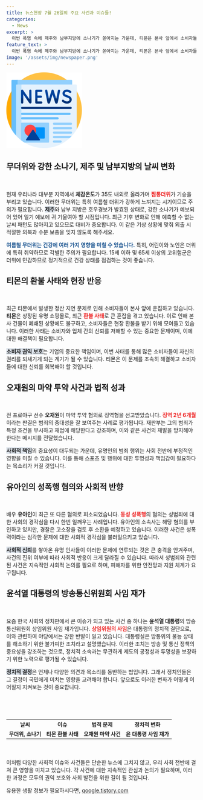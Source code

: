 ```yaml
---
title: 뉴스현장 7월 26일의 주요 사건과 이슈들!
categories:
  - News
excerpt: >
  이번 폭염 속에 제주와 남부지방에 소나기가 쏟아지는 가운데, 티몬은 본사 앞에서 소비자들의 현장 환불이 시작되었습니다. 또한, 오재원과 유아인, 두 유명 인사의 법적 싸움이 화제를 모으고 있습니다. 궁금한 내용은 클릭해 자세히 확인하세요!
feature_text: >
  이번 폭염 속에 제주와 남부지방에 소나기가 쏟아지는 가운데, 티몬은 본사 앞에서 소비자들의 현장 환불이 시작되었습니다. 또한, 오재원과 유아인, 두 유명 인사의 법적 싸움이 화제를 모으고 있습니다. 궁금한 내용은 클릭해 자세히 확인하세요!
image: '/assets/img/newspaper.png'
---
```


<p><img src="/assets/img/newspaper.png" alt="kimp 속보" /></p>

<h2 data-ke-size="size26">무더위와 강한 소나기, 제주 및 남부지방의 날씨 변화</h2>

<p data-ke-size="size16">&nbsp;</p>

<p>현재 우리나라 대부분 지역에서 <b>체감온도</b>가 35도 내외로 올라가며 <b><span style="color: #ee2323;">찜통더위</span></b>가 기승을 부리고 있습니다. 이러한 무더위는 특히 여름철 더위가 강하게 느껴지는 시기이므로 주의가 필요합니다. <b><span style="background-color: #21538527;">제주</span></b>와 남부 지방은 호우경보가 발효된 상태로, 강한 소나기가 예보되어 있어 일기 예보에 귀 기울여야 할 시점입니다. 최근 기후 변화로 인해 예측할 수 없는 날씨 패턴도 많아지고 있으므로 대비가 중요합니다. 이 같은 기상 상황에 맞춰 외출 시 적절한 의복과 수분 보충을 잊지 않도록 해주세요. </p>

<p><b><span style="color: #1a5490;">여름철 무더위는 건강에 여러 가지 영향을 미칠 수 있습니다.</span></b> 특히, 어린이와 노인은 더위에 특히 취약하므로 각별한 주의가 필요합니다. 15세 이하 및 65세 이상의 고위험군은 더위에 민감하므로 정기적으로 건강 상태를 점검하는 것이 좋습니다. </p>

<h2 data-ke-size="size26">티몬의 환불 사태와 현장 반응</h2>

<p data-ke-size="size16">&nbsp;</p>

<p>최근 티몬에서 발생한 정산 지연 문제로 인해 소비자들이 본사 앞에 운집하고 있습니다. <b>티몬</b>은 상장된 유명 쇼핑몰로, 최근 <b><span style="color: #ee2323;">환불 사태</span></b>로 큰 혼잡을 겪고 있습니다. 이로 인해 본사 건물이 폐쇄된 상황에도 불구하고, 소비자들은 현장 환불을 받기 위해 모여들고 있습니다. 이러한 사태는 소비자와 업체 간의 신뢰를 저해할 수 있는 중요한 문제이며, 이에 대한 해결책이 필요합니다. </p>

<p><b><span style="background-color: #21538527;">소비자 권익 보호</span></b>는 기업의 중요한 책임이며, 이번 사태를 통해 많은 소비자들이 자신의 권리를 되새기게 되는 계기가 될 수 있습니다. 티몬은 이 문제를 조속히 해결하고 소비자들에 대한 신뢰를 회복해야 할 것입니다. </p>

<h2 data-ke-size="size26">오재원의 마약 투약 사건과 법적 성과</h2>

<p data-ke-size="size16">&nbsp;</p>

<p>전 프로야구 선수 <b>오재원</b>이 마약 투약 혐의로 징역형을 선고받았습니다. <b><span style="color: #ee2323;">징역 2년 6개월</span></b>이라는 판결은 범죄의 중대성을 잘 보여주는 사례로 평가됩니다. 재판부는 그의 범죄가 특정 조건을 무시하고 재범에 해당한다고 강조하며, 이와 같은 사건의 재발을 방지해야 한다는 메시지를 전달했습니다. </p>

<p><b><span style="background-color: #21538527;">사회적 책임</span></b>의 중요성이 대두되는 가운데, 유명인의 범죄 행위는 사회 전반에 부정적인 영향을 미칠 수 있습니다. 이를 통해 스포츠 및 행위에 대한 투명성과 책임감이 필요하다는 목소리가 커질 것입니다. </p>

<h2 data-ke-size="size26">유아인의 성폭행 혐의와 사회적 반향</h2>

<p data-ke-size="size16">&nbsp;</p>

<p>배우 <b>유아인</b>이 최근 또 다른 혐의로 피소되었습니다. <b><span style="color: #ee2323;">동성 성폭행</span></b>의 혐의는 성범죄에 대한 사회의 경각심을 다시 한번 일깨우는 사례입니다. 유아인의 소속사는 해당 혐의를 부인하고 있지만, 경찰은 고소장을 검토 후 소환을 예정하고 있습니다. 이러한 사건은 성폭력이라는 심각한 문제에 대한 사회적 경각심을 불러일으키고 있습니다. </p>

<p><b><span style="background-color: #21538527;">사회적 신뢰</span></b>를 쌓아온 유명 인사들이 이러한 문제에 연루되는 것은 큰 충격을 안겨주며, 사건의 진위 여부에 따라 사회적 반응이 크게 달라질 수 있습니다. 따라서 성범죄와 관련된 사건은 지속적인 사회적 논의를 필요로 하며, 피해자를 위한 안전망과 지원 체계가 요구됩니다. </p>

<h2 data-ke-size="size26">윤석열 대통령의 방송통신위원회 사임 재가</h2>

<p data-ke-size="size16">&nbsp;</p>

<p>요즘 한국 사회의 정치판에서 큰 이슈가 되고 있는 사건 중 하나는 <b>윤석열 대통령</b>의 방송통신위원회 상임위원 사임 재가입니다. <b><span style="color: #ee2323;">상임위원의 사임</span></b>은 대통령의 정치적 결단으로, 이와 관련하여 야당에서는 강한 반발이 일고 있습니다. 대통령실은 방통위의 불능 상태를 해소하기 위한 불가피한 조치라고 설명했습니다. 이러한 조치는 방송 및 통신 정책의 중요성을 강조하는 것으로, 정치적 소속과는 무관하게 제도의 공정성과 투명성을 보장하기 위한 노력으로 평가될 수 있습니다.</p>

<p><b><span style="background-color: #21538527;">정치적 결정</span></b>은 언제나 다양한 의견과 목소리를 동반하는 법입니다. 그래서 정치인들은 그 결정이 국민에게 미치는 영향을 고려해야 합니다. 앞으로도 이러한 변화가 어떻게 이어질지 지켜보는 것이 중요합니다.</p>

<p data-ke-size="size16">&nbsp;</p> 

<p><br></p>

<table style="width: 100%; margin-bottom: 20px;">
<tr>
<td style="text-align: center; height: 17px;"><b>날씨</b></td>
<td style="text-align: center; height: 17px;"><b>이슈</b></td>
<td style="text-align: center; height: 17px;"><b>법적 문제</b></td>
<td style="text-align: center; height: 17px;"><b>정치적 변화</b></td>
</tr>
<tr>
<td style="text-align: center; height: 17px;"><b>무더위, 소나기</b></td>
<td style="text-align: center; height: 17px;"><b>티몬 환불 사태</b></td>
<td style="text-align: center; height: 17px;"><b>오재원 마약 사건</b></td>
<td style="text-align: center; height: 17px;"><b>윤 대통령 사임 재가</b></td>
</tr>
</table>

<p data-ke-size="size16">&nbsp;</p> 

<p>이처럼 다양한 사회적 이슈와 사건들은 단순한 뉴스에 그치지 않고, 우리 사회 전반에 걸쳐 큰 영향을 미치고 있습니다. 각 사건에 대한 지속적인 관심과 논의가 필요하며, 이러한 과정은 모두의 권익 보호와 사회 발전을 위한 길이 될 것입니다.</p>
유용한 생활 정보가 필요하시다면, <a href="https://qoogle.tistory.com" rel="dofollow">qoogle.tistory.com</a>



